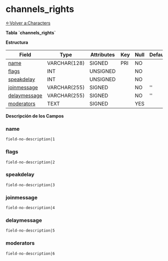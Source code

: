 # channels\_rights

[<-Volver a:Characters](database-characters.md)

**Tabla \`channels\_rights\`**

**Estructura**

| Field             | Type         | Attributes | Key | Null | Default | Extra | Comment |
| ----------------- | ------------ | ---------- | --- | ---- | ------- | ----- | ------- |
| [name][1]         | VARCHAR(128) | SIGNED     | PRI | NO   |         |       |         |
| [flags][2]        | INT          | UNSIGNED   |     | NO   |         |       |         |
| [speakdelay][3]   | INT          | UNSIGNED   |     | NO   |         |       |         |
| [joinmessage][4]  | VARCHAR(255) | SIGNED     |     | NO   | ''      |       |         |
| [delaymessage][5] | VARCHAR(255) | SIGNED     |     | NO   | ''      |       |         |
| [moderators][6]   | TEXT         | SIGNED     |     | YES  |         |       |         |

[1]: #name
[2]: #flags
[3]: #speakdelay
[4]: #joinmessage
[5]: #delaymessage
[6]: #moderators

**Descripción de los Campos**

### name

`field-no-description|1`

### flags

`field-no-description|2`

### speakdelay

`field-no-description|3`

### joinmessage

`field-no-description|4`

### delaymessage

`field-no-description|5`

### moderators

`field-no-description|6`

